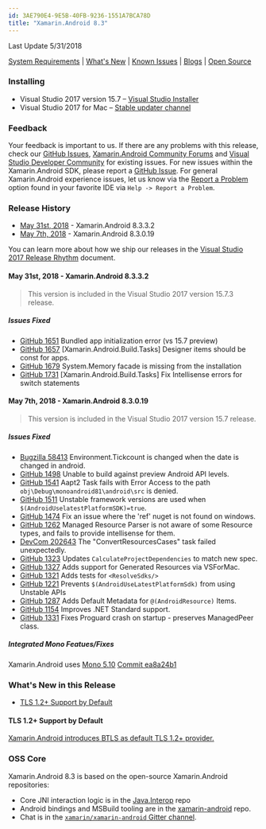 ```yaml
---
id: 3AE790E4-9E5B-40FB-9236-1551A7BCA78D
title: "Xamarin.Android 8.3"
---
```


Last Update 5/31/2018

[System Requirements](https://developer.xamarin.com/guides/cross-platform/getting_started/requirements/) | [What's New](#whats-new) | [Known Issues](#known-issues) | [Blogs](https://blog.xamarin.com/tag/android/) | [Open Source](#oss)

### Installing

* Visual Studio 2017 version 15.7 – [Visual Studio Installer](https://docs.microsoft.com/visualstudio/install/update-visual-studio)
* Visual Studio 2017 for Mac – [Stable updater channel](https://docs.microsoft.com/visualstudio/mac/update)

### Feedback

Your feedback is important to us. If there are any problems with this release, check our [GitHub Issues](https://github.com/xamarin/xamarin-android/issues), [Xamarin.Android Community Forums](https://forums.xamarin.com/categories/android) and [Visual Studio Developer Community](https://developercommunity.visualstudio.com/) for existing issues. For new issues within the Xamarin.Android SDK, please report a [GitHub Issue](https://github.com/xamarin/xamarin-android/issues/new). For general Xamarin.Android experience issues, let us know via the [Report a Problem](https://docs.microsoft.com/en-us/visualstudio/ide/how-to-report-a-problem-with-visual-studio-2017) option found in your favorite IDE via `Help -> Report a Problem`.

### Release History

* [May 31st, 2018](#8-3-3-2) - Xamarin.Android 8.3.3.2
* [May 7th, 2018](#8-3-0-19) - Xamarin.Android 8.3.0.19

You can learn more about how we ship our releases in the [Visual Studio 2017 Release Rhythm](https://www.visualstudio.com/en-us/productinfo/vs2017-release-rhythm) document.

<a name="8-3-3-2" />

#### May 31st, 2018 - Xamarin.Android 8.3.3.2

> This version is included in the Visual Studio 2017 version 15.7.3 release.

##### Issues Fixed

* [GitHub 1651](https://github.com/xamarin/xamarin-android/issues/1651)
    Bundled app initialization error (vs 15.7 preview)
* [GitHub 1657](https://github.com/xamarin/xamarin-android/pull/1657)
    [Xamarin.Android.Build.Tasks] Designer items should be const for apps.
* [GitHub 1679](https://github.com/xamarin/xamarin-android/issues/1679)
    System.Memory facade is missing from the installation
* [GitHub 1731](https://github.com/xamarin/xamarin-android/pull/1731)
    [Xamarin.Android.Build.Tasks] Fix Intellisense errors for switch statements

<a name="8-3-0-19" />

#### May 7th, 2018 - Xamarin.Android 8.3.0.19

> This version is included in the Visual Studio 2017 version 15.7 release.

##### Issues Fixed

* [Bugzilla 58413](https://bugzilla.xamarin.com/show_bug.cgi?id=58413)
    Environment.Tickcount is changed when the date is changed in android.
* [GitHub 1498](https://github.com/xamarin/xamarin-android/issues/1498)
    Unable to build against preview Android API levels.
* [GitHub 1541](https://github.com/xamarin/xamarin-android/issues/1541)
    Aapt2 Task fails with Error Access to the path `obj\Debug\monoandroid81\android\src` is denied.
* [GitHub 1511](https://github.com/xamarin/xamarin-android/issues/1511)
    Unstable framework versions are used when `$(AndroidUselatestPlatformSDK)=true`.
* [GitHub 1474](https://github.com/xamarin/xamarin-android/pull/1474)
    Fix an issue where the 'ref' nuget is not found on windows.
* [GitHub 1262](https://github.com/xamarin/xamarin-android/issues/1262)
    Managed Resource Parser is not aware of some Resource types, and fails to provide intellisense for them.
* [DevCom 202643](https://developercommunity.visualstudio.com/content/problem/202643/the-convertresourcescases-task-failed-unexpectedly.html)
    The "ConvertResourcesCases" task failed unexpectedly.
* [GitHub 1323](https://github.com/xamarin/xamarin-android/pull/1323)
    Updates `CalculateProjectDependencies` to match new spec.
* [GitHub 1327](https://github.com/xamarin/xamarin-android/pull/1327)
    Adds support for Generated Resources via VSForMac.
* [GitHub 1321](https://github.com/xamarin/xamarin-android/pull/1321)
    Adds tests for `<ResolveSdks/>`
* [GitHub 1221](https://github.com/xamarin/xamarin-android/issues/1221)
    Prevents `$(AndroidUseLatestPlatformSdk)` from using Unstable APIs
* [GitHub 1287](https://github.com/xamarin/xamarin-android/issues/1287)
    Adds Default Metadata for `@(AndroidResource)` Items.
* [GitHub 1154](https://github.com/xamarin/xamarin-android/issues/1154)
    Improves .NET Standard support.
* [GitHub 1331](https://github.com/xamarin/xamarin-android/issues/1331)
    Fixes Proguard crash on startup - preserves ManagedPeer class.

##### Integrated Mono Featues/Fixes

Xamarin.Android uses [Mono 5.10](http://www.mono-project.com/docs/about-mono/releases/5.10.0/)
[Commit ea8a24b1](https://github.com/mono/mono/commit/ea8a24b1)

<a name="whats-new" />

### What's New in this Release

* [TLS 1.2+ Support by Default](#tls-1-2)

<a name="tls-1-2" />

#### TLS 1.2+ Support by Default

[Xamarin.Android introduces BTLS as default TLS 1.2+ provider.](https://developer.xamarin.com/guides/android/application_fundamentals/http-stack/)

### OSS Core

Xamarin.Android 8.3 is based on the open-source Xamarin.Android repositories:

* Core JNI interaction logic is in the [Java.Interop](https://github.com/xamarin/Java.Interop/tree/d15-7) repo
* Android bindings and MSBuild tooling are in the [xamarin-android](https://github.com/xamarin/xamarin-android/tree/d15-7) repo.
* Chat is in the [`xamarin/xamarin-android` Gitter channel](https://gitter.im/xamarin/xamarin-android).
